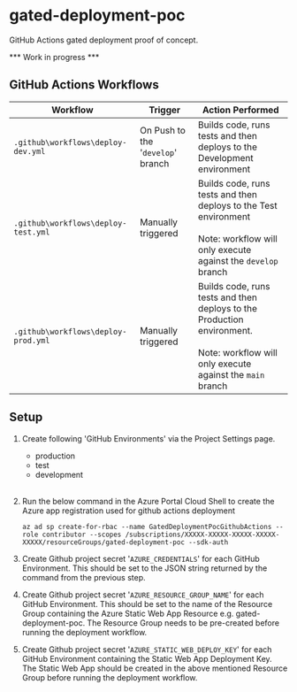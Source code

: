 # gated-deployment-poc
GitHub Actions gated deployment proof of concept.

*** Work in progress ***

## GitHub Actions Workflows
| Workflow | Trigger | Action Performed |
| ------------- | ------------- | ------------- |
| ```.github\workflows\deploy-dev.yml```  | On Push to the '```develop```' branch | Builds code, runs tests and then deploys to the Development environment |
| ```.github\workflows\deploy-test.yml```  | Manually triggered | Builds code, runs tests and then deploys to the Test environment <br/><br/> Note: workflow will only execute against the ```develop``` branch |
| ```.github\workflows\deploy-prod.yml```  | Manually triggered | Builds code, runs tests and then deploys to the Production environment. <br/><br/> Note: workflow will only execute against the ```main``` branch |

## Setup
1. Create following 'GitHub Environments' via the Project Settings page.
    * production
    * test
    * development
<br/><br/>
2. Run the below command in the Azure Portal Cloud Shell to create the Azure app registration used for github actions deployment
    ```
    az ad sp create-for-rbac --name GatedDeploymentPocGithubActions --role contributor --scopes /subscriptions/XXXXX-XXXXX-XXXXX-XXXXX-XXXXX/resourceGroups/gated-deployment-poc --sdk-auth
    ```

3. Create Github project secret '```AZURE_CREDENTIALS```' for each GitHub Environment. This should be set to the JSON string returned by the command from the previous step.

4. Create Github project secret '```AZURE_RESOURCE_GROUP_NAME```' for each GitHub Environment. This should be set to the name of the Resource Group containing the Azure Static Web App Resource e.g. gated-deployment-poc. The Resource Group needs to be pre-created before running the deployment workflow.

5. Create Github project secret '```AZURE_STATIC_WEB_DEPLOY_KEY```' for each GitHub Environment containing the Static Web App Deployment Key. The Static Web App should be created in the above mentioned Resource Group before running the deployment workflow.
